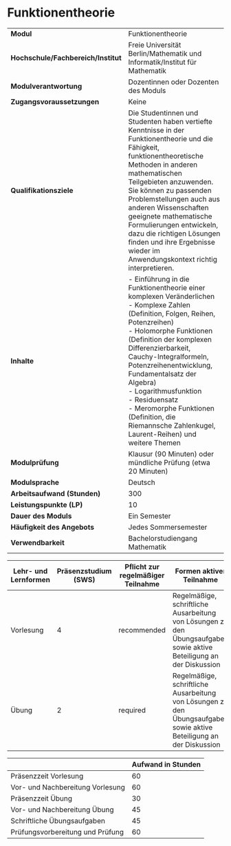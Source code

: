 # Funktionentheorie
|                                    |   |
|------------------------------------|---|
|**Modul**                           | Funktionentheorie |
|**Hochschule/Fachbereich/Institut** | Freie Universität Berlin/Mathematik und Informatik/Institut für Mathematik |
|**Modulverantwortung**              | Dozentinnen oder Dozenten des Moduls |
|**Zugangsvoraussetzungen**          | Keine |
|**Qualifikationsziele**             | Die Studentinnen und Studenten haben vertiefte Kenntnisse in der Funktionentheorie und die Fähigkeit, funktionentheoretische Methoden in anderen mathematischen Teilgebieten anzuwenden. Sie können zu passenden Problemstellungen auch aus anderen Wissenschaften geeignete mathematische Formulierungen entwickeln, dazu die richtigen Lösungen finden und ihre Ergebnisse wieder im Anwendungskontext richtig interpretieren. |
|**Inhalte**                         | - Einführung in die Funktionentheorie einer komplexen Veränderlichen<br>- Komplexe Zahlen (Definition, Folgen, Reihen, Potenzreihen)<br>- Holomorphe Funktionen (Definition der komplexen Differenzierbarkeit, Cauchy-Integralformeln, Potenzreihenentwicklung, Fundamentalsatz der Algebra)<br>- Logarithmusfunktion<br>- Residuensatz<br>- Meromorphe Funktionen (Definition, die Riemannsche Zahlenkugel, Laurent-Reihen) und weitere Themen |
|**Modulprüfung**                    | Klausur (90 Minuten) oder mündliche Prüfung (etwa 20 Minuten) |
|**Modulsprache**                    | Deutsch |
|**Arbeitsaufwand (Stunden)**        | 300 |
|**Leistungspunkte (LP)**            | 10 |
|**Dauer des Moduls**                | Ein Semester |
|**Häufigkeit des Angebots**         | Jedes Sommersemester |
|**Verwendbarkeit**                  | Bachelorstudiengang Mathematik |

| Lehr- und Lernformen | Präsenzstudium <br> (SWS) | Pflicht zur regelmäßiger Teilnahme | Formen aktiver Teilnahme |
| ---------------------|---------------------------|------------------------------------|------------------------- |
| Vorlesung            | 4                         | recommended                        | Regelmäßige, schriftliche Ausarbeitung von Lösungen zu den Übungsaufgaben sowie aktive Beteiligung an der Diskussion |
| Übung                | 2                         | required                           | Regelmäßige, schriftliche Ausarbeitung von Lösungen zu den Übungsaufgaben sowie aktive Beteiligung an der Diskussion |

|   | Aufwand in Stunden |
| - |--------------------|
| Präsenzzeit Vorlesung                    | 60    |
| Vor- und Nachbereitung Vorlesung         | 60    |
| Präsenzzeit Übung                        | 30    |
| Vor- und Nachbereitung Übung             | 45    |
| Schriftliche Übungsaufgaben              | 45    |
| Prüfungsvorbereitung und Prüfung         | 60    |
